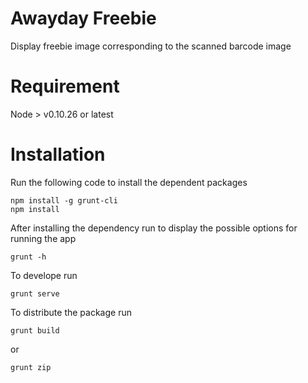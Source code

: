 Awayday Freebie
===============

Display freebie image corresponding to the scanned barcode image

Requirement
===========

Node > v0.10.26 or latest

Installation
============

Run the following code to install the dependent packages

```
npm install -g grunt-cli
npm install
```

After installing the dependency run to display the possible options for running the app

```
grunt -h
```

To develope run

```
grunt serve
```

To distribute the package run

```
grunt build
```

or

```
grunt zip
```
